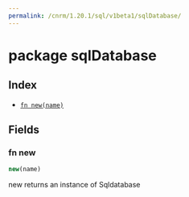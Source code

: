 ```yaml
---
permalink: /cnrm/1.20.1/sql/v1beta1/sqlDatabase/
---
```


# package sqlDatabase



## Index

* [`fn new(name)`](#fn-new)

## Fields

### fn new

```ts
new(name)
```

new returns an instance of Sqldatabase